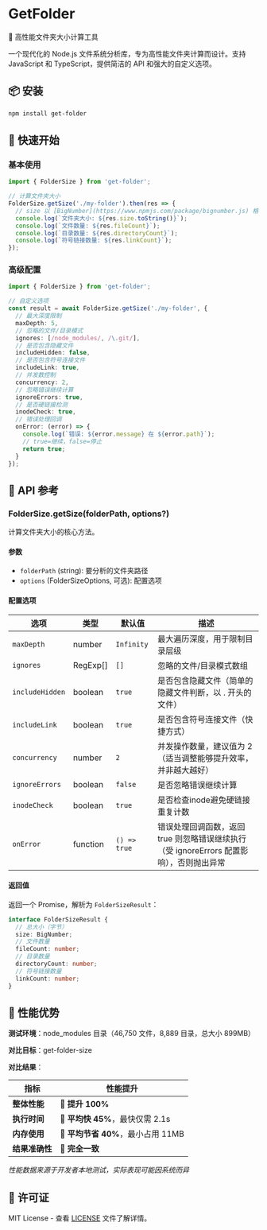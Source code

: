 # GetFolder

🚀 高性能文件夹大小计算工具

一个现代化的 Node.js 文件系统分析库，专为高性能文件夹计算而设计。支持 JavaScript 和 TypeScript，提供简洁的 API 和强大的自定义选项。

## 📦 安装

```bash
npm install get-folder
```

## 🚀 快速开始

### 基本使用

```typescript
import { FolderSize } from 'get-folder';

// 计算文件夹大小
FolderSize.getSize('./my-folder').then(res => {
  // size 以 [BigNumber](https://www.npmjs.com/package/bignumber.js) 格式返回
  console.log(`文件夹大小: ${res.size.toString()}`);
  console.log(`文件数量: ${res.fileCount}`);
  console.log(`目录数量: ${res.directoryCount}`);
  console.log(`符号链接数量: ${res.linkCount}`);
});
```

### 高级配置

```typescript
import { FolderSize } from 'get-folder';

// 自定义选项
const result = await FolderSize.getSize('./my-folder', {
  // 最大深度限制
  maxDepth: 5,
  // 忽略的文件/目录模式
  ignores: [/node_modules/, /\.git/],
  // 是否包含隐藏文件
  includeHidden: false,
  // 是否包含符号连接文件
  includeLink: true,
  // 并发数控制
  concurrency: 2,
  // 忽略错误继续计算
  ignoreErrors: true,
  // 是否硬链接检测
  inodeCheck: true,
  // 错误处理回调
  onError: (error) => {
    console.log(`错误: ${error.message} 在 ${error.path}`);
    // true=继续，false=停止
    return true;
  }
});
```

## 🔧 API 参考

### FolderSize.getSize(folderPath, options?)

计算文件夹大小的核心方法。

#### 参数

- `folderPath` (string): 要分析的文件夹路径
- `options` (FolderSizeOptions, 可选): 配置选项

#### 配置选项

| 选项 | 类型 | 默认值 | 描述                                                     |
|------|------|--------|--------------------------------------------------------|
| `maxDepth` | number | `Infinity` | 最大遍历深度，用于限制目录层级                                        |
| `ignores` | RegExp[] | `[]` | 忽略的文件/目录模式数组                                           |
| `includeHidden` | boolean | `true` | 是否包含隐藏文件（简单的隐藏文件判断，以 . 开头的文件）                          |
| `includeLink` | boolean | `true` | 是否包含符号连接文件（快捷方式）                                       |
| `concurrency` | number | `2` | 并发操作数量，建议值为 2（适当调整能够提升效率，并非越大越好）                       |
| `ignoreErrors` | boolean | `false` | 是否忽略错误继续计算                                             |
| `inodeCheck` | boolean | `true` | 是否检查inode避免硬链接重复计数                                     |
| `onError` | function | `() => true` | 错误处理回调函数，返回 true 则忽略错误继续执行（受 ignoreErrors 配置影响），否则抛出异常 |

#### 返回值

返回一个 Promise，解析为 `FolderSizeResult`：

```typescript
interface FolderSizeResult {
  // 总大小（字节）
  size: BigNumber;
  // 文件数量
  fileCount: number;
  // 目录数量
  directoryCount: number;
  // 符号链接数量
  linkCount: number;
}
```

## 🚀 性能优势

**测试环境**：node_modules 目录（46,750 文件，8,889 目录，总大小 899MB）

**对比目标**：get-folder-size

**对比结果**：

| 指标 | 性能提升                      |
|------|---------------------------|
| **整体性能** | **🚀 提升 100%**            |
| **执行时间** | **🚀 平均快 45%**，最快仅需 2.1s  |
| **内存使用** | **💾 平均节省 40%**，最小占用 11MB |
| **结果准确性** | **📏 完全一致**               |

*性能数据来源于开发者本地测试，实际表现可能因系统而异*

## 📄 许可证

MIT License - 查看 [LICENSE](LICENSE) 文件了解详情。
